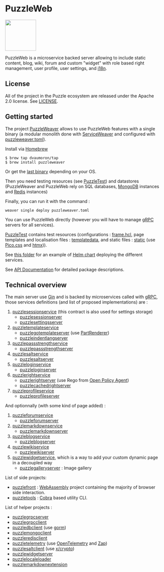 # PuzzleWeb

<img src="https://github.com/dvaumoron/puzzleweb/raw/main/logo/puzzlelogo.jpg" width="100">

PuzzleWeb is a microservice backed server allowing to include static content, blog, wiki, forum and custom "widget" with role based right management, user profile, user settings, and [i18n](https://www.w3.org/International/questions/qa-i18n.en#i18n).

## License

All of the project in the Puzzle ecosystem are released under the Apache 2.0 license. See [LICENSE](LICENSE).

## Getting started

The project [PuzzleWeaver](https://github.com/dvaumoron/puzzleweaver) allows to use PuzzleWeb features with a single binary (a modular monolith done with [ServiceWeaver](https://serviceweaver.dev/) and configured with [puzzleweaver.toml](https://github.com/dvaumoron/puzzletest/blob/main/puzzleweaver.toml)).

Install via [Homebrew](https://brew.sh/)

```console
$ brew tap dvaumoron/tap
$ brew install puzzleweaver
```

Or get the [last binary](https://github.com/dvaumoron/puzzleweaver/releases) depending on your OS.

Then you need testing resources (see [PuzzleTest](https://github.com/dvaumoron/puzzletest)) and datastores (PuzzleWeaver and PuzzleWeb rely on SQL databases, [MongoDB](https://www.mongodb.com/) instances and [Redis](https://redis.io/) instances)

Finally, you can run it with the command :

    weaver single deploy puzzleweaver.toml

You can use PuzzleWeb directly (however you will have to manage [gRPC](https://grpc.io/) servers for all services).

[PuzzleTest](https://github.com/dvaumoron/puzzletest) contains test resources (configurations : [frame.hcl](https://github.com/dvaumoron/puzzletest/blob/main/frame.hcl), page templates and localisation files : [templatedata](https://github.com/dvaumoron/puzzletest/blob/main/templatedata), and static files : [static](https://github.com/dvaumoron/puzzletest/blob/main/static) (use [Pico.css](https://picocss.com) and [htmx](https://htmx.org))).

See [this folder](https://github.com/dvaumoron/puzzletest/tree/main/deploy/conf/helm) for an example of [Helm chart](https://helm.sh) deploying the different services.

See [API Documentation](https://pkg.go.dev/github.com/dvaumoron/puzzleweb) for detailed package descriptions.

## Technical overview

The main server use [Gin](https://gin-gonic.com/) and is backed by microservices called with [gRPC](https://grpc.io/), those services definitions (and list of proposed implementations) are :

1. [puzzlesessionservice](https://github.com/dvaumoron/puzzlesessionservice) (this contract is also used for settings storage)
    - [puzzlesessionserver](https://github.com/dvaumoron/puzzlesessionserver)
    - [puzzlesettingsserver](https://github.com/dvaumoron/puzzlesettingsserver)
2. [puzzletemplateservice](https://github.com/dvaumoron/puzzletemplateservice)
    - [puzzlegotemplateserver](https://github.com/dvaumoron/puzzlegotemplateserver) (use [PartRenderer](https://github.com/dvaumoron/partrenderer))
    - [puzzleindentlangserver](https://github.com/dvaumoron/puzzleindentlangserver)
3. [puzzlepassstrengthservice](https://github.com/dvaumoron/puzzlepassstrengthservice)
    - [puzzlepassstrengthserver](https://github.com/dvaumoron/puzzlepassstrengthserver)
4. [puzzlesaltservice](https://github.com/dvaumoron/puzzlesaltservice)
    - [puzzlesaltserver](https://github.com/dvaumoron/puzzlesaltserver)
5. [puzzleloginservice](https://github.com/dvaumoron/puzzleloginservice)
    - [puzzleloginserver](https://github.com/dvaumoron/puzzleloginserver)
6. [puzzlerightservice](https://github.com/dvaumoron/puzzlerightservice)
    - [puzzlerightserver](https://github.com/dvaumoron/puzzlerightserver) (use Rego from [Open Policy Agent](https://www.openpolicyagent.org/))
    - [puzzlecachedrightserver](https://github.com/dvaumoron/puzzlecachedrightserver)
7. [puzzleprofileservice](https://github.com/dvaumoron/puzzleprofileservice)
    - [puzzleprofileserver](https://github.com/dvaumoron/puzzleprofileserver)

And optionnally (with some kind of page added) :

1. [puzzleforumservice](https://github.com/dvaumoron/puzzleforumservice)
    - [puzzleforumserver](https://github.com/dvaumoron/puzzleforumserver)
2. [puzzlemarkdownservice](https://github.com/dvaumoron/puzzlemarkdownservice)
    - [puzzlemarkdownserver](https://github.com/dvaumoron/puzzlemarkdownserver)
3. [puzzleblogservice](https://github.com/dvaumoron/puzzleblogservice)
    - [puzzleblogserver](https://github.com/dvaumoron/puzzleblogserver)
4. [puzzlewikiservice](https://github.com/dvaumoron/puzzlewikiservice)
    - [puzzlewikiserver](https://github.com/dvaumoron/puzzlewikiserver)
5. [puzzlewidgetservice](https://github.com/dvaumoron/puzzlewidgetservice), which is a way to add your custom dynamic page in a decoupled way
    - [puzzlegalleryserver](https://github.com/dvaumoron/puzzlegalleryserver) : Image gallery

List of side projects:

- [puzzlefront](https://github.com/dvaumoron/puzzlefront) : [WebAssembly](https://webassembly.org/) project containing the majority of browser side interaction.
- [puzzletools](https://github.com/dvaumoron/puzzletools) : [Cobra](https://cobra.dev/) based utility CLI.

List of helper projects :

- [puzzlegrpcserver](https://github.com/dvaumoron/puzzlegrpcserver)
- [puzzlegrpcclient](https://github.com/dvaumoron/puzzlegrpcclient)
- [puzzledbclient](https://github.com/dvaumoron/puzzledbclient) (use [gorm](https://gorm.io/))
- [puzzlemongoclient](https://github.com/dvaumoron/puzzlemongoclient)
- [puzzleredisclient](https://github.com/dvaumoron/puzzleredisclient)
- [puzzletelemetry](https://github.com/dvaumoron/puzzletelemetry) (use [OpenTelemetry](https://opentelemetry.io/) and [Zap](https://pkg.go.dev/go.uber.org/zap))
- [puzzlesaltclient](https://github.com/dvaumoron/puzzlesaltclient) (use [x/crypto](https://pkg.go.dev/golang.org/x/crypto))
- [puzzlewidgetserver](https://github.com/dvaumoron/puzzlewidgetserver)
- [puzzlelocaleloader](https://github.com/dvaumoron/puzzlelocaleloader)
- [puzzlemarkdownextension](https://github.com/dvaumoron/puzzlemarkdownextension)
